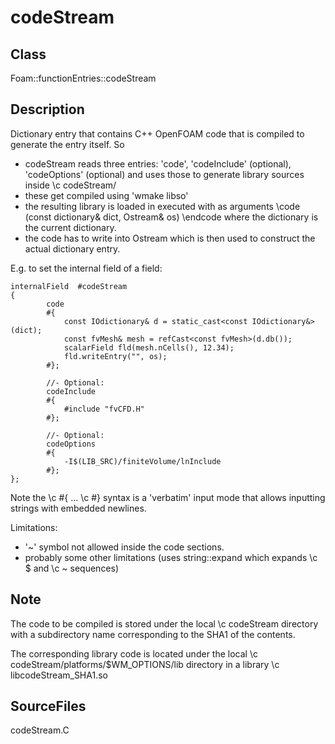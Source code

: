 # codeStream 
## Class
Foam::functionEntries::codeStream

## Description
Dictionary entry that contains C++ OpenFOAM code that is compiled to
generate the entry itself. So
- codeStream reads three entries: 'code', 'codeInclude' (optional),
'codeOptions' (optional)
and uses those to generate library sources inside \c codeStream/
- these get compiled using 'wmake libso'
- the resulting library is loaded in executed with as arguments
\code
        (const dictionary& dict, Ostream& os)
\endcode
where the dictionary is the current dictionary.
- the code has to write into Ostream which is then used to construct
the actual dictionary entry.


E.g. to set the internal field of a field:

```
internalField  #codeStream
{
        code
        #{
            const IOdictionary& d = static_cast<const IOdictionary&>(dict);
            const fvMesh& mesh = refCast<const fvMesh>(d.db());
            scalarField fld(mesh.nCells(), 12.34);
            fld.writeEntry("", os);
        #};

        //- Optional:
        codeInclude
        #{
            #include "fvCFD.H"
        #};

        //- Optional:
        codeOptions
        #{
            -I$(LIB_SRC)/finiteVolume/lnInclude
        #};
};
```


Note the \c \#{ ... \c \#} syntax is a 'verbatim' input mode that allows
inputting strings with embedded newlines.

Limitations:
- '~' symbol not allowed inside the code sections.
- probably some other limitations (uses string::expand which expands
      \c \$ and \c ~ sequences)

## Note
The code to be compiled is stored under the local \c codeStream directory
with a subdirectory name corresponding to the SHA1 of the contents.

The corresponding library code is located under the local
\c codeStream/platforms/$WM_OPTIONS/lib directory in a library
\c libcodeStream_SHA1.so

## SourceFiles
codeStream.C

